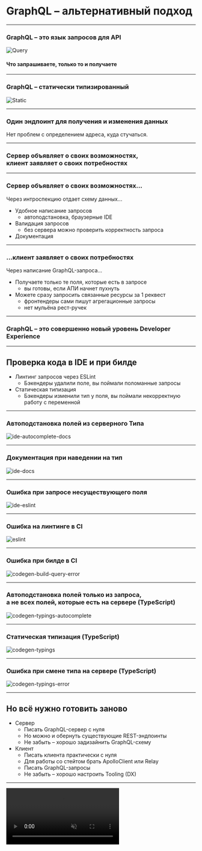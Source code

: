 # GraphQL – альтернативный подход

-----

### GraphQL – это язык запросов для API

![Query](./query.png) <!-- .element: class="plain" style="width: 800px" -->

#### Что запрашиваете, только то и получаете <!-- .element: class="green fragment" -->

-----

### GraphQL – статически типизированный

![Static](./static.png) <!-- .element: class="plain" style="width: 800px" -->

-----

### Один эндпоинт для получения и изменения данных <!-- .element: class="green" -->

Нет проблем с определением адреса, куда стучаться. <!-- .element: class="fragment" -->

-----

### Сервер объявляет о своих возможностях, <br />клиент заявляет о своих потребностях <!-- .element: class="green" -->

-----

### Сервер объявляет о своих возможностях... <!-- .element: class="green" -->

Через интроспекцию отдает схему данных... <!-- .element: class="fragment apollo" -->

- Удобное написание запросов <!-- .element: class="fragment" -->
  - автоподстановка, браузерные IDE <!-- .element: class="orange fragment" -->
- Валидация запросов <!-- .element: class="fragment" -->
  - без сервера можно проверить корректность запроса <!-- .element: class="orange fragment" -->
- Документация <!-- .element: class="fragment" -->

-----

### ...клиент заявляет о своих потребностях <!-- .element: class="green" -->

Через написание GraphQL-запроса... <!-- .element: class="fragment apollo" -->

- Получаете только те поля, которые есть в запросе <!-- .element: class="fragment" -->
  - вы готовы, если АПИ начнет пухнуть <!-- .element: class="orange fragment" -->
- Можете сразу запросить связанные ресурсы за 1 реквест <!-- .element: class="fragment" -->
  - фронтендеры сами пишут агрегационные запросы <!-- .element: class="orange fragment" -->
  - нет мульёна рест-ручек <!-- .element: class="orange fragment" -->

-----

### GraphQL – это совершенно новый уровень Developer Experience <!-- .element: class="green" -->

-----

## Проверка кода в IDE и при билде <!-- .element: class="green" -->

- Линтинг запросов через ESLint <!-- .element: class="fragment" -->
  - Бэкендеры удалили поле, вы поймали поломанные запросы <!-- .element: class="orange fragment" -->
- Статическая типизация <!-- .element: class="fragment" -->
  - Бэкендеры изменили тип у поля, вы поймали некорректную работу с переменной <!-- .element: class="orange fragment" -->

-----

### Автоподстановка полей из серверного Типа

![ide-autocomplete-docs](./ide-autocomplete-docs.png)

-----

### Документация при наведении на тип

![ide-docs](./ide-docs.png)

-----

### Ошибка при запросе несуществующего поля

![ide-eslint](./ide-eslint.png)

-----

### Ошибка на линтинге в CI

![eslint](./eslint.png)

-----

### Ошибка при билде в CI

![codegen-build-query-error](./codegen-build-query-error.png)

-----

### Автоподстановка полей только из запроса, <br/>а не всех полей, которые есть на сервере  (TypeScript)

![codegen-typings-autocomplete](./codegen-typings-autocomplete.png)

-----

### Статическая типизация (TypeScript)

![codegen-typings](./codegen-typings.png)

-----

### Ошибка при смене типа на сервере (TypeScript)

![codegen-typings-error](./codegen-typings-error.png)

-----

## Но всё нужно готовить заново <!-- .element: class="green" -->

- Сервер <!-- .element: class="fragment" -->
  - Писать GraphQL-сервер с нуля <!-- .element: class="orange fragment" -->
  - Но можно и обернуть существующие REST-эндпоинты <!-- .element: class="orange fragment" -->
  - Не забыть – хорошо задизайнить GraphQL-схему <!-- .element: class="red fragment" -->
- Клиент <!-- .element: class="fragment" -->
  - Писать клиента практически с нуля <!-- .element: class="orange fragment" -->
  - Для работы со стейтом брать ApolloClient или Relay <!-- .element: class="orange fragment" -->
  - Писать GraphQL-запросы <!-- .element: class="orange fragment" -->
  - Не забыть – хорошо настроить Tooling (DX) <!-- .element: class="red fragment" -->

-----

<video data-autoplay src="../00-start/fire.mp4" muted loop></video>
